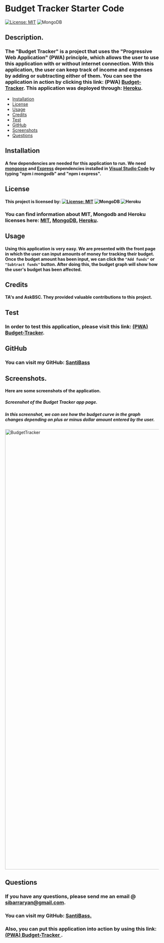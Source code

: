 # Budget Tracker Starter Code


[![License: MIT](https://img.shields.io/badge/License-MIT-yellow.svg)](https://opensource.org/licenses/MIT)  ![MongoDB](https://img.shields.io/badge/MongoDB-%234ea94b.svg?style=for-the-badge&logo=mongodb&logoColor=white)

## Description.
### The "Budget Tracker" is a project that uses the "Progressive Web Application" (PWA) principle, which allows the user to use this application with or without internet connection. With this application, the user can keep track of income and expenses by adding or subtracting either of them. You can see the application in action by clicking this link: (PWA) [Budget-Tracker](https://budget-tracker1-pwa.herokuapp.com/). This application was deployed through: [Heroku](https://devcenter.heroku.com/).
* [Installation](#installation)
* [License](#license)
* [Usage](#usage)
* [Credits](#credits)
* [Test](#test)
* [GitHub](#github)
* [Screenshots](#screenshots)
* [Questions](#questions)

## Installation
#### A few dependencies are needed for this application to run. We need [mongoose](https://www.npmjs.com/package/mongoose) and [Express](https://www.npmjs.com/package/express) dependencies installed in [Visual Studio Code](https://code.visualstudio.com/) by typing "npm i mongodb" and "npm i express".


## License
#### This project is licensed by:  [![License: MIT](https://img.shields.io/badge/License-MIT-yellow.svg)](https://opensource.org/licenses/MIT) ![MongoDB](https://img.shields.io/badge/MongoDB-%234ea94b.svg?style=for-the-badge&logo=mongodb&logoColor=white) 	![Heroku](https://img.shields.io/badge/heroku-%23430098.svg?style=for-the-badge&logo=heroku&logoColor=white)


### You can find information about MIT, Mongodb and Heroku licenses here: [MIT](https://choosealicense.com/licenses/mit/), [MongoDB](https://www.mongodb.com/community/licensing), [Heroku](https://www.heroku.com/policy/notices-and-license).

## Usage
#### Using this application is very easy. We are presented with the front page in which the user can input amounts of money for tracking their budget. Once the budget amount has been input, we can click the `"Add funds"` or `"Subtract funds"` button. After doing this, the budget graph will show how the user's budget has been affected.




## Credits
#### TA's and AskBSC. They provided valuable contributions to this project.

## Test

### In order to test this application, please visit this link: [(PWA) Budget-Tracker](https://budget-tracker1-pwa.herokuapp.com/).

## GitHub

### You can visit my GitHub: [SantiBass](https://github.com/SantiBass)

## Screenshots.
#### Here are some screenshots of the application.
##### Screenshot of the Budget Tracker app page.
#####  In this screenshot, we can see how the budget curve in the graph changes depending on plus or minus dollar amount entered by the user.
<img width="1438" alt="BudgetTracker" src="https://user-images.githubusercontent.com/90415841/154856513-14ed7e15-ab6a-41b3-8839-2d52f4468a39.png">

## Questions
### If you have any questions, please send me an email @ sibarraryan@gmail.com. 
### You can visit my GitHub: [SantiBass.](https://github.com/SantiBass)
### Also, you can put this application into action by using this link: [(PWA) Budget-Tracker ](https://budget-tracker1-pwa.herokuapp.com/)  .

